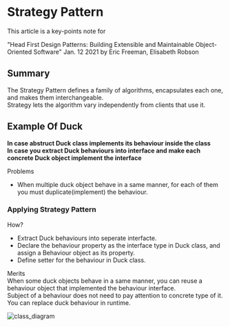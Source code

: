 # Strategy Pattern
This article is a key-points note for  

"Head First Design Patterns: Building Extensible and Maintainable Object-Oriented Software"
Jan. 12 2021 by Eric Freeman, Elisabeth Robson


## Summary
The Strategy Pattern defines a family of algorithms, encapsulates each one, and makes them interchangeable.  
Strategy lets the algorithm vary independently from clients that use it.

## Example Of Duck
**In case abstruct Duck class implements its behaviour inside the class**  
**In case you extract Duck behaviours into interface and make each concrete Duck object implement the interface**  

Problems  
- When multiple duck object behave in a same manner, for each of them you must duplicate(implement) the behaviour.


### Applying Strategy Pattern
How?    
- Extract Duck behaviours into seperate interfacte.  
- Declare the behaviour property as the interface type in Duck class, and assign a Behaviour object as its property.  
- Define setter for the behaviour in Duck class.

Merits  
When some duck objects behave in a same manner, you can reuse a behaviour object that implemented the behaviour interface.  
Subject of a behaviour does not need to pay attention to concrete type of it.
You can replace duck behaviour in runtime.  

![class_diagram](https://user-images.githubusercontent.com/98417271/220272159-4dd5ebb1-45c0-4ea6-a633-2fecff8a6d34.png)
